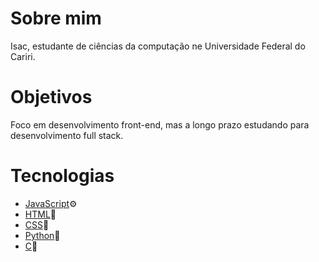 # Sobre mim
Isac, estudante de ciências da computação ne Universidade Federal do Cariri.

# Objetivos
Foco em desenvolvimento front-end, mas a longo prazo estudando para desenvolvimento full stack.

# Tecnologias
- [JavaScript][js-url]⚙️
- [HTML][html-url]🔨
- [CSS][css-url]🎨
- [Python][py-url]🧪
- [C][c-url]🤖



[js-url]: <https://developer.mozilla.org/en-US/docs/Web/JavaScript>
[html-url]: <https://www.w3schools.com/html/>
[css-url]: <https://www.w3schools.com/css/>
[c-url]: <https://learn.microsoft.com/en-us/cpp/c-language/?view=msvc-170>
[py-url]: <https://www.python.org/doc/>